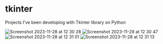 # tkinter
Projects I've been developing with Tkinter library on Python

![Screenshot 2023-11-28 at 12 30 28](https://github.com/orodrigobezerra/adeptos/assets/141685462/131fe56e-864a-4435-865e-2455bc38d793)
![Screenshot 2023-11-28 at 12 30 47](https://github.com/orodrigobezerra/adeptos/assets/141685462/8cbe8a5d-f09d-4e96-ae2d-78ee3b28d3fb)
![Screenshot 2023-11-28 at 12 31 01](https://github.com/orodrigobezerra/adeptos/assets/141685462/7276b4b3-afb0-4fd7-878b-cb1537a86b3c)
![Screenshot 2023-11-28 at 12 31 13](https://github.com/orodrigobezerra/adeptos/assets/141685462/9e9ea4dd-d465-4a49-8148-697958eb6014)
